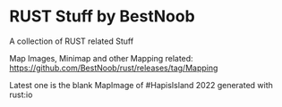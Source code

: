 # RUST Stuff by BestNoob
A collection of RUST related Stuff

Map Images, Minimap and other Mapping related: https://github.com/BestNoob/rust/releases/tag/Mapping

Latest one is the blank MapImage of #HapisIsland 2022 generated with rust:io
